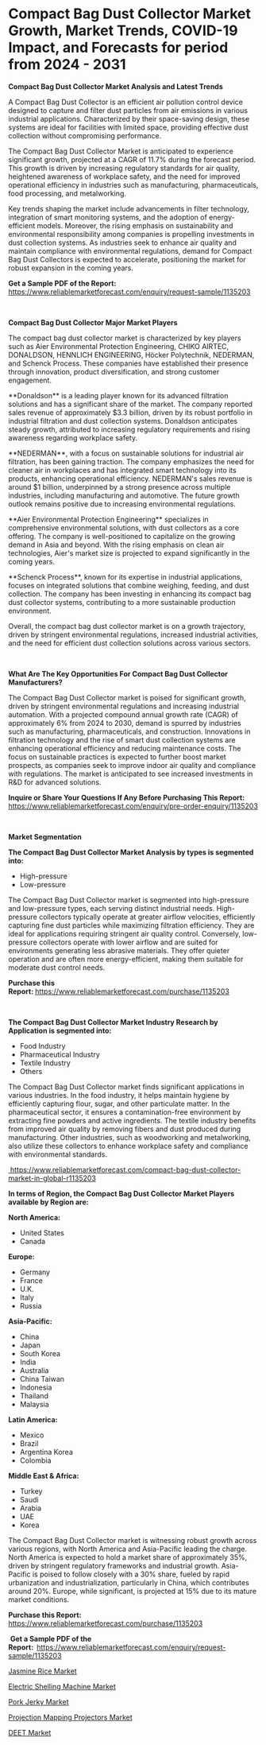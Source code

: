 <p><h1>Compact Bag Dust Collector Market Growth, Market Trends, COVID-19 Impact, and Forecasts for period from 2024 - 2031</h1></p><p><strong>Compact Bag Dust Collector Market Analysis and Latest Trends</strong></p>
<p><p>A Compact Bag Dust Collector is an efficient air pollution control device designed to capture and filter dust particles from air emissions in various industrial applications. Characterized by their space-saving design, these systems are ideal for facilities with limited space, providing effective dust collection without compromising performance. </p><p>The Compact Bag Dust Collector Market is anticipated to experience significant growth, projected at a CAGR of 11.7% during the forecast period. This growth is driven by increasing regulatory standards for air quality, heightened awareness of workplace safety, and the need for improved operational efficiency in industries such as manufacturing, pharmaceuticals, food processing, and metalworking. </p><p>Key trends shaping the market include advancements in filter technology, integration of smart monitoring systems, and the adoption of energy-efficient models. Moreover, the rising emphasis on sustainability and environmental responsibility among companies is propelling investments in dust collection systems. As industries seek to enhance air quality and maintain compliance with environmental regulations, demand for Compact Bag Dust Collectors is expected to accelerate, positioning the market for robust expansion in the coming years.</p></p>
<p><strong>Get a Sample PDF of the Report:&nbsp;</strong> <a href="https://www.reliablemarketforecast.com/enquiry/request-sample/1135203?utm_campaign=1257&utm_medium=2&utm_source=Github&utm_content=ia&utm_term=09102024&utm_id=compact-bag-dust-collector">https://www.reliablemarketforecast.com/enquiry/request-sample/1135203</a></p>
<p>&nbsp;</p>
<p><strong>Compact Bag Dust Collector Major Market Players</strong></p>
<p><p>The compact bag dust collector market is characterized by key players such as Aier Environmental Protection Engineering, CHIKO AIRTEC, DONALDSON, HENNLICH ENGINEERING, Höcker Polytechnik, NEDERMAN, and Schenck Process. These companies have established their presence through innovation, product diversification, and strong customer engagement.</p><p>**Donaldson** is a leading player known for its advanced filtration solutions and has a significant share of the market. The company reported sales revenue of approximately $3.3 billion, driven by its robust portfolio in industrial filtration and dust collection systems. Donaldson anticipates steady growth, attributed to increasing regulatory requirements and rising awareness regarding workplace safety.</p><p>**NEDERMAN**, with a focus on sustainable solutions for industrial air filtration, has been gaining traction. The company emphasizes the need for cleaner air in workplaces and has integrated smart technology into its products, enhancing operational efficiency. NEDERMAN's sales revenue is around $1 billion, underpinned by a strong presence across multiple industries, including manufacturing and automotive. The future growth outlook remains positive due to increasing environmental regulations.</p><p>**Aier Environmental Protection Engineering** specializes in comprehensive environmental solutions, with dust collectors as a core offering. The company is well-positioned to capitalize on the growing demand in Asia and beyond. With the rising emphasis on clean air technologies, Aier's market size is projected to expand significantly in the coming years.</p><p>**Schenck Process**, known for its expertise in industrial applications, focuses on integrated solutions that combine weighing, feeding, and dust collection. The company has been investing in enhancing its compact bag dust collector systems, contributing to a more sustainable production environment.</p><p>Overall, the compact bag dust collector market is on a growth trajectory, driven by stringent environmental regulations, increased industrial activities, and the need for efficient dust collection solutions across various sectors.</p></p>
<p>&nbsp;</p>
<p><strong>What Are The Key Opportunities For Compact Bag Dust Collector Manufacturers?</strong></p>
<p><p>The Compact Bag Dust Collector market is poised for significant growth, driven by stringent environmental regulations and increasing industrial automation. With a projected compound annual growth rate (CAGR) of approximately 6% from 2024 to 2030, demand is spurred by industries such as manufacturing, pharmaceuticals, and construction. Innovations in filtration technology and the rise of smart dust collection systems are enhancing operational efficiency and reducing maintenance costs. The focus on sustainable practices is expected to further boost market prospects, as companies seek to improve indoor air quality and compliance with regulations. The market is anticipated to see increased investments in R&D for advanced solutions.</p></p>
<p><strong>Inquire or Share Your Questions If Any Before Purchasing This Report:</strong> <a href="https://www.reliablemarketforecast.com/enquiry/pre-order-enquiry/1135203?utm_campaign=1257&utm_medium=2&utm_source=Github&utm_content=ia&utm_term=09102024&utm_id=compact-bag-dust-collector">https://www.reliablemarketforecast.com/enquiry/pre-order-enquiry/1135203</a></p>
<p>&nbsp;</p>
<p><strong>Market Segmentation</strong></p>
<p><strong>The Compact Bag Dust Collector Market Analysis by types is segmented into:</strong></p>
<p><ul><li>High-pressure</li><li>Low-pressure</li></ul></p>
<p><p>The Compact Bag Dust Collector market is segmented into high-pressure and low-pressure types, each serving distinct industrial needs. High-pressure collectors typically operate at greater airflow velocities, efficiently capturing fine dust particles while maximizing filtration efficiency. They are ideal for applications requiring stringent air quality control. Conversely, low-pressure collectors operate with lower airflow and are suited for environments generating less abrasive materials. They offer quieter operation and are often more energy-efficient, making them suitable for moderate dust control needs.</p></p>
<p><strong>Purchase this Report:&nbsp;</strong><a href="https://www.reliablemarketforecast.com/purchase/1135203?utm_campaign=1257&utm_medium=2&utm_source=Github&utm_content=ia&utm_term=09102024&utm_id=compact-bag-dust-collector">https://www.reliablemarketforecast.com/purchase/1135203</a></p>
<p>&nbsp;</p>
<p><strong>The Compact Bag Dust Collector Market Industry Research by Application is segmented into:</strong></p>
<p><ul><li>Food Industry</li><li>Pharmaceutical Industry</li><li>Textile Industry</li><li>Others</li></ul></p>
<p><p>The Compact Bag Dust Collector market finds significant applications in various industries. In the food industry, it helps maintain hygiene by efficiently capturing flour, sugar, and other particulate matter. In the pharmaceutical sector, it ensures a contamination-free environment by extracting fine powders and active ingredients. The textile industry benefits from improved air quality by removing fibers and dust produced during manufacturing. Other industries, such as woodworking and metalworking, also utilize these collectors to enhance workplace safety and compliance with environmental standards.</p></p>
<p><a href="https://www.reliablemarketforecast.com/compact-bag-dust-collector-market-in-global-r1135203?utm_campaign=1257&utm_medium=2&utm_source=Github&utm_content=ia&utm_term=09102024&utm_id=compact-bag-dust-collector">&nbsp;https://www.reliablemarketforecast.com/compact-bag-dust-collector-market-in-global-r1135203</a></p>
<p><strong>In terms of Region, the Compact Bag Dust Collector Market Players available by Region are:</strong></p>
<p>
    <p> <strong> North America: </strong>
        <ul>
            <li>United States</li>
            <li>Canada</li>
        </ul>
        </p> 
    <p> <strong> Europe: </strong>
        <ul>
            <li>Germany</li>
            <li>France</li>
            <li>U.K.</li>
            <li>Italy</li>
            <li>Russia</li>
        </ul>
        </p> 
    <p> <strong> Asia-Pacific: </strong>
        <ul>
            <li>China</li>
            <li>Japan</li>
            <li>South Korea</li>
            <li>India</li>
            <li>Australia</li>
            <li>China Taiwan</li>
            <li>Indonesia</li>
            <li>Thailand</li>
            <li>Malaysia</li>
        </ul>
        </p> 
    <p> <strong> Latin America: </strong>
        <ul>
            <li>Mexico</li>
            <li>Brazil</li>
            <li>Argentina Korea</li>
            <li>Colombia</li>
        </ul>
        </p> 
    <p> <strong> Middle East & Africa: </strong>
        <ul>
            <li>Turkey</li>
            <li>Saudi</li>
            <li>Arabia</li>
            <li>UAE</li>
            <li>Korea</li>
        </ul>
    </p>
    </p>
<p><p>The Compact Bag Dust Collector market is witnessing robust growth across various regions, with North America and Asia-Pacific leading the charge. North America is expected to hold a market share of approximately 35%, driven by stringent regulatory frameworks and industrial growth. Asia-Pacific is poised to follow closely with a 30% share, fueled by rapid urbanization and industrialization, particularly in China, which contributes around 20%. Europe, while significant, is projected at 15% due to its mature market conditions.</p></p>
<p><strong>Purchase this Report: </strong><a href="https://www.reliablemarketforecast.com/purchase/1135203?utm_campaign=1257&utm_medium=2&utm_source=Github&utm_content=ia&utm_term=09102024&utm_id=compact-bag-dust-collector">https://www.reliablemarketforecast.com/purchase/1135203</a></p>
<p>&nbsp;<strong>Get a Sample PDF of the Report:&nbsp;&nbsp;</strong><a href="https://www.reliablemarketforecast.com/enquiry/request-sample/1135203?utm_campaign=1257&utm_medium=2&utm_source=Github&utm_content=ia&utm_term=09102024&utm_id=compact-bag-dust-collector">https://www.reliablemarketforecast.com/enquiry/request-sample/1135203</a></p>
<p><strong></strong></p>
<p><p><a href="https://issuu.com/reportprime-2/docs/jasmine-rice-market-size-2030.pptx_50f0d830b20443?utm_campaign=1257&utm_medium=2&utm_source=Github&utm_content=ia&utm_term=09102024&utm_id=compact-bag-dust-collector">Jasmine Rice Market</a></p><p><a href="https://github.com/alisia4sskil/Market-Research-Report-List-1/blob/main/electric-shelling-machine-market.md?utm_campaign=1257&utm_medium=2&utm_source=Github&utm_content=ia&utm_term=09102024&utm_id=compact-bag-dust-collector">Electric Shelling Machine Market</a></p><p><a href="https://issuu.com/reportprime-2/docs/pork-jerky-market-size-2030.pptx_89cf0ece4d9292?utm_campaign=1257&utm_medium=2&utm_source=Github&utm_content=ia&utm_term=09102024&utm_id=compact-bag-dust-collector">Pork Jerky Market</a></p><p><a href="https://www.linkedin.com/pulse/projection-mapping-projectors-market-global-insights-sales-amjef?utm_campaign=1257&utm_medium=2&utm_source=Github&utm_content=ia&utm_term=09102024&utm_id=compact-bag-dust-collector">Projection Mapping Projectors Market</a></p><p><a href="https://www.linkedin.com/pulse/deet-market-opportunities-emerging-global-trends-shifts-2024-2031-qd0yf?utm_campaign=1257&utm_medium=2&utm_source=Github&utm_content=ia&utm_term=09102024&utm_id=compact-bag-dust-collector">DEET Market</a></p></p>